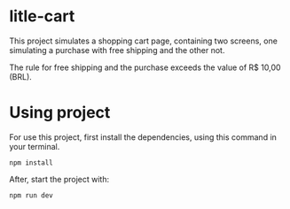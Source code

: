 # litle-cart

This project simulates a shopping cart page, containing two screens, one simulating a purchase with free shipping and the other not.

The rule for free shipping and the purchase exceeds the value of R$ 10,00 (BRL).

# Using project

For use this project, first install the dependencies, using this command in your terminal.

```
npm install
```

After, start the project with:
```
npm run dev 
```
